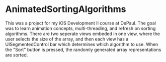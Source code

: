# AnimatedSortingAlgorithms

This was a project for my iOS Development II course at DePaul. 
The goal was to learn animation concepts, multi-threading, and refresh on sorting algorithms.
There are two seperate views embeded in one view, where the user selects the size of the array,
and then each view has a UISegmentedControl bar which determines which algorithm to use.
When the "Sort" button is pressed, the randomly generated array representations are sorted.

